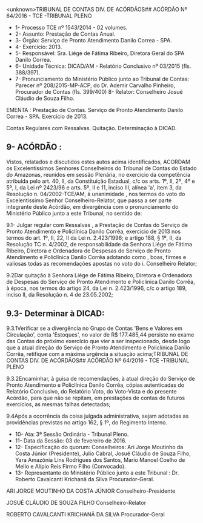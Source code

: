 &lt;unknown&gt;TRIBUNAL DE CONTAS DIV. DE ACÓRDÃOS## ACÓRDÃO Nº 64/2016 - TCE -TRIBUNAL PLENO

- 1- Processo TCE nº 1543/2014 - 02 volumes.
- 2- Assunto: Prestação de Contas Anual.
- 3- Órgão: Serviço de Pronto Atendimento Danilo Correa - SPA.
- 4- Exercício: 2013.
- 5- Responsável: Sra. Liége de Fátima Ribeiro, Diretora Geral do SPA Danilo Correa.
- 6- Unidade Técnica: DICAD/AM - Relatório Conclusivo nº 03/2015 (fls. 388/397).
- 7-  Pronunciamento  do Ministério Público  junto  ao Tribunal  de Contas: Parecer  nº 208/2015-MP-ACP, do Dr. Ademir Carvalho Pinheiro, Procurador de Contas (fls. 399/400) 8- Relator: Conselheiro Josué Cláudio de Souza Filho.

EMENTA : Prestação de Contas. Serviço de Pronto Atendimento  Danilo  Correa  -  SPA.  Exercício  de 2013.

Contas Regulares com Ressalvas. Quitação. Determinação à DICAD.

## 9- ACÓRDÃO :

Vistos, relatados e discutidos estes autos acima identificados, ACORDAM os Excelentíssimos Senhores Conselheiros do Tribunal de Contas do Estado do Amazonas, reunidos em sessão Plenária, no exercício da competência atribuída pelo  art.  40,  II, da Constituição Estadual, c/c os arts. 1º, II, 2º, 4º e 5º, I, da Lei nº 2423/96 e arts. 5º, II e 11, inciso  III,  alínea  'a',  item  3,  da  Resolução  n.  04/2002-TCE/AM, à  unanimidade ,  nos termos  do  voto  do  Excelentíssimo  Senhor  Conselheiro-Relator,  que  passa  a  ser  parte integrante deste  Acórdão, em divergência com o pronunciamento do Ministério Público junto a este Tribunal, no sentido de:

9.1- Julgar regular com Ressalvas ,  a  Prestação de Contas do Serviço de Pronto Atendimento e Policlínica Danilo Corrêa, exercício de 2013 nos termos do art. 1º, II, 22,  II  da  Lei  n.  2.423/1996;  e  artigo  188,  §  1º,  II,  da  Resolução  TC  n.  4/2002,  de responsabilidade  da  Senhora Liége  de  Fátima  Ribeiro, Diretora  e  Ordenadora  de Despesas do Serviço de Pronto Atendimento e Policlínica Danilo Corrêa  adotando como , boas,  firmes  e  valiosas  todas  as  recomendações  apostas  no  voto  do  i.  Conselheiro Relator;

9.2Dar quitação à Senhora Liége de Fátima Ribeiro, Diretora e Ordenadora de Despesas do Serviço de Pronto Atendimento e Policlínica Danilo Corrêa, à época,  nos  termos  do  artigo  24,  da  Lei  n.  2.423/1996,  c/c  o  artigo  189,  inciso  II,  da Resolução n. 4 de 23.05.2002;

## 9.3- Determinar à DICAD:

9.3.1Verificar se a divergência no Grupo de Contas 'Bens e Valores em Circulação', conta 'Estoques', no valor de R$ 177.485,44 persiste no exame das Contas do  próximo  exercício  que  vier  a  ser  inspecionado,  desde  logo  que  a  atual  direção  do Serviço  de  Pronto  Atendimento  e  Policlínica  Danilo  Corrêa,  retifique  com  a  máxima urgência a situação acima;TRIBUNAL DE CONTAS DIV. DE ACÓRDÃOS## ACÓRDÃO Nº 64/2016 - TCE -TRIBUNAL PLENO

9.3.2Encaminhar,  à  guisa  de  recomendações,  à  atual  direção  do Serviço  de  Pronto  Atendimento  e  Policlínica  Danilo  Corrêa,  cópias  autenticadas  do Relatório Conclusivo, do Relatório Voto, do  Voto-Vista e do presente Acórdão, para que não  se  repitam,  em  prestações  de  contas  de  futuros  exercícios,  as  mesmas  falhas detectadas;

9.4Após  a  ocorrência  da  coisa  julgada  administrativa,  sejam  adotadas  as providências previstas no artigo 162, § 1º, do Regimento Interno.

- 10- Ata: 3ª Sessão Ordinária - Tribunal Pleno.
- 11- Data da Sessão: 03 de fevereiro de 2016.
- 12-  Especificação  do  quorum: Conselheiros:  Ari  Jorge  Moutinho  da  Costa  Júnior (Presidente), Julio Cabral, Josué Cláudio de Souza Filho, Yara Amazônia Lins Rodrigues dos Santos, Mario Manoel Coelho de Mello e Alípio Reis Firmo Filho (Convocado).
- 13- Representante do Ministério Público junto a este Tribunal : Dr. Roberto Cavalcanti Krichanã da Silva Procurador-Geral.

ARI JORGE MOUTINHO DA COSTA JÚNIOR Conselheiro-Presidente

JOSUÉ CLÁUDIO DE SOUZA FILHO Conselheiro-Relator

ROBERTO CAVALCANTI KRICHANÃ DA SILVA Procurador-Geral